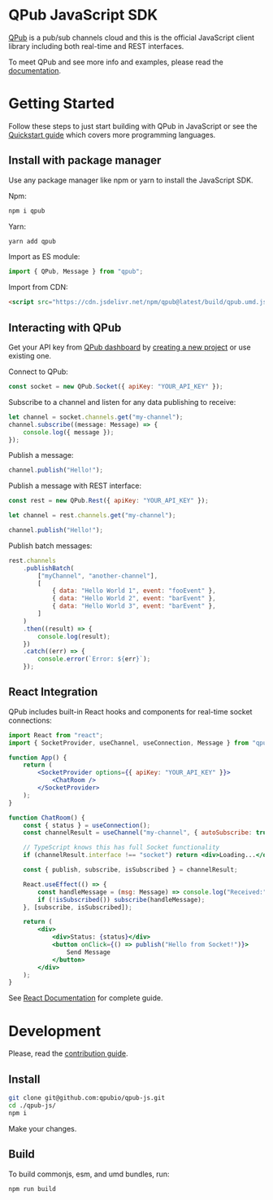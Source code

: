 # QPub JavaScript SDK

[QPub](https://qpub.io) is a pub/sub channels cloud and this is the official JavaScript client library including both real-time and REST interfaces.

To meet QPub and see more info and examples, please read the [documentation](https://qpub.io/docs).

# Getting Started

Follow these steps to just start building with QPub in JavaScript or see the [Quickstart guide](https://qpub.io/docs/getting-started/quickstart) which covers more programming languages.

## Install with package manager

Use any package manager like npm or yarn to install the JavaScript SDK.

Npm:

```bash
npm i qpub
```

Yarn:

```bash
yarn add qpub
```

Import as ES module:

```js
import { QPub, Message } from "qpub";
```

Import from CDN:

```html
<script src="https://cdn.jsdelivr.net/npm/qpub@latest/build/qpub.umd.js"></script>
```

## Interacting with QPub

Get your API key from [QPub dashboard](https://dashboard.qpub.io) by [creating a new project](https://dashboard.qpub.io/projects/create) or use existing one.

Connect to QPub:

```js
const socket = new QPub.Socket({ apiKey: "YOUR_API_KEY" });
```

Subscribe to a channel and listen for any data publishing to receive:

```js
let channel = socket.channels.get("my-channel");
channel.subscribe((message: Message) => {
    console.log({ message });
});
```

Publish a message:

```js
channel.publish("Hello!");
```

Publish a message with REST interface:

```js
const rest = new QPub.Rest({ apiKey: "YOUR_API_KEY" });

let channel = rest.channels.get("my-channel");

channel.publish("Hello!");
```

Publish batch messages:

```js
rest.channels
    .publishBatch(
        ["myChannel", "another-channel"],
        [
            { data: "Hello World 1", event: "fooEvent" },
            { data: "Hello World 2", event: "barEvent" },
            { data: "Hello World 3", event: "barEvent" },
        ]
    )
    .then((result) => {
        console.log(result);
    })
    .catch((err) => {
        console.error(`Error: ${err}`);
    });
```

## React Integration

QPub includes built-in React hooks and components for real-time socket connections:

```jsx
import React from "react";
import { SocketProvider, useChannel, useConnection, Message } from "qpub/react";

function App() {
    return (
        <SocketProvider options={{ apiKey: "YOUR_API_KEY" }}>
            <ChatRoom />
        </SocketProvider>
    );
}

function ChatRoom() {
    const { status } = useConnection();
    const channelResult = useChannel("my-channel", { autoSubscribe: true });

    // TypeScript knows this has full Socket functionality
    if (channelResult.interface !== "socket") return <div>Loading...</div>;

    const { publish, subscribe, isSubscribed } = channelResult;

    React.useEffect(() => {
        const handleMessage = (msg: Message) => console.log("Received:", msg);
        if (!isSubscribed()) subscribe(handleMessage);
    }, [subscribe, isSubscribed]);

    return (
        <div>
            <div>Status: {status}</div>
            <button onClick={() => publish("Hello from Socket!")}>
                Send Message
            </button>
        </div>
    );
}
```

See [React Documentation](src/react-integration/README.md) for complete guide.

# Development

Please, read the [contribution guide](https://qpub.io/docs/basics/contribution).

## Install

```bash
git clone git@github.com:qpubio/qpub-js.git
cd ./qpub-js/
npm i
```

Make your changes.

## Build

To build commonjs, esm, and umd bundles, run:

```bash
npm run build
```
